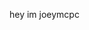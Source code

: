 hey im joeymcpc 



<!---
JoeyMCPC/JoeyMCPC is a ✨ special ✨ repository because its `README.md` (this file) appears on your GitHub profile.
You can click the Preview link to take a look at your changes.
--->
